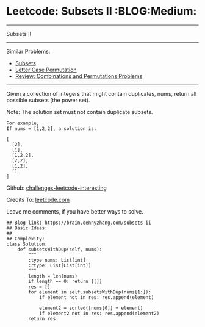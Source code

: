 # Leetcode: Subsets II     :BLOG:Medium:


---

Subsets II  

---

Similar Problems:  
-   [Subsets](https://brain.dennyzhang.com/subsets)
-   [Letter Case Permutation](https://brain.dennyzhang.com/letter-case-permutation)
-   [Review: Combinations and Permutations Problems](https://brain.dennyzhang.com/review-combination)

---

Given a collection of integers that might contain duplicates, nums, return all possible subsets (the power set).  

Note: The solution set must not contain duplicate subsets.  

    For example,
    If nums = [1,2,2], a solution is:
    
    [
      [2],
      [1],
      [1,2,2],
      [2,2],
      [1,2],
      []
    ]

Github: [challenges-leetcode-interesting](https://github.com/DennyZhang/challenges-leetcode-interesting/tree/master/subsets-ii)  

Credits To: [leetcode.com](https://leetcode.com/problems/subsets-ii/description/)  

Leave me comments, if you have better ways to solve.  

    ## Blog link: https://brain.dennyzhang.com/subsets-ii
    ## Basic Ideas:
    ##
    ## Complexity:
    class Solution:
        def subsetsWithDup(self, nums):
            """
            :type nums: List[int]
            :rtype: List[List[int]]
            """
            length = len(nums)
            if length == 0: return [[]]
            res = []
            for element in self.subsetsWithDup(nums[1:]):
                if element not in res: res.append(element)
    
                element2 = sorted([nums[0]] + element)
                if element2 not in res: res.append(element2)
            return res